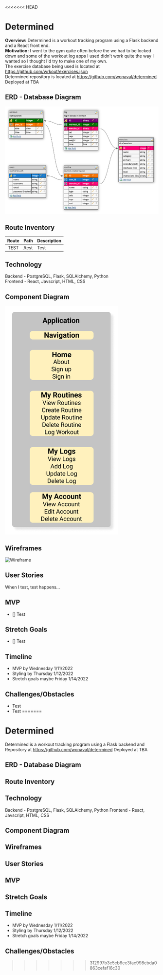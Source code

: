 <<<<<<< HEAD
# **Determined**

**Overview:** Determined is a workout tracking program using a Flask backend and a React front end.</br>
**Motivation:** I went to the gym quite often before the we had to be locked down and some of the workout log apps I used didn't work quite the way I wanted so I thought I'd try to make one of my own. </br>
The exercise database being used is located at https://github.com/wrkout/exercises.json</br>
Determined repository is located at https://github.com/wonaval/determined </br>
Deployed at TBA

## ERD - Database Diagram

![ERD Diagram](/assets/erd.png)

## Route Inventory

| Route | Path  | Description |
| :---: | :---- | :---------- |
| TEST  | /test | Test        |

## Technology

Backend - PostgreSQL, Flask, SQLAlchemy, Python </br>
Frontend - React, Javscript, HTML, CSS

## Component Diagram

![Component Diagram](/assets/comp.png)

## Wireframes

![Wireframe](/assets/wire.png)

## User Stories

When I test, test happens...

## MVP

- [] Test

## Stretch Goals

- [] Test

## Timeline

- MVP by Wednesday 1/11/2022
- Styling by Thursday 1/12/2022
- Stretch goals maybe Friday 1/14/2022

## Challenges/Obstacles

- Test
- Test
=======
# Determined
Determined is a workout tracking program using a Flask backend and
Repository at https://github.com/wonaval/determined
Deployed at TBA
## ERD - Database Diagram
## Route Inventory
## Technology
  Backend - PostgreSQL, Flask, SQLAlchemy, Python
  Frontend - React, Javscript, HTML, CSS
## Component Diagram
## Wireframes
## User Stories
## MVP
## Stretch Goals
## Timeline
- MVP by Wednesday 1/11/2022
- Styling by Thursday 1/12/2022
- Stretch goals maybe Friday 1/14/2022
## Challenges/Obstacles
>>>>>>> 312997b3c5cb6ee3fac998ebda0863cefaf16c30
